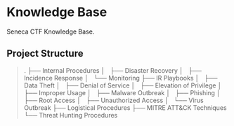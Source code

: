 # Knowledge Base

Seneca CTF Knowledge Base.

## Project Structure

> .
> ├── Internal Procedures
> │   ├── Disaster Recovery
> │   ├── Incidence Response
> │   └── Monitoring
> ├── IR Playbooks
> │   ├── Data Theft
> │   ├── Denial of Service
> │   ├── Elevation of Privilege
> │   ├── Improper Usage
> │   ├── Malware Outbreak
> │   ├── Phishing
> │   ├── Root Access
> │   ├── Unauthorized Access
> │   └── Virus Outbreak
> ├── Logistical Procedures
> ├── MITRE ATT&CK Techniques
> └── Threat Hunting Procedures
